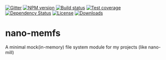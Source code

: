[![Gitter][gitter-image]][gitter-url]
[![NPM version][npm-image]][npm-url]
[![Build status][travis-image]][travis-url]
[![Test coverage][coveralls-image]][coveralls-url]
[![Dependency Status][david-image]][david-url]
[![License][license-image]][license-url]
[![Downloads][downloads-image]][downloads-url]



# nano-memfs
A minimal mock(in-memory) file system module for my projects (like nano-mill)


[bithound-image]: https://www.bithound.io/github/Holixus/nano-memfs/badges/score.svg
[bithound-url]: https://www.bithound.io/github/Holixus/nano-memfs

[gitter-image]: https://badges.gitter.im/Holixus/nano-memfs.svg
[gitter-url]: https://gitter.im/Holixus/nano-memfs

[npm-image]: https://badge.fury.io/js/nano-memfs.svg
[npm-url]: https://badge.fury.io/js/nano-memfs

[github-tag]: http://img.shields.io/github/tag/Holixus/nano-memfs.svg
[github-url]: https://github.com/Holixus/nano-memfs/tags

[travis-image]: https://travis-ci.org/Holixus/nano-memfs.svg?branch=master
[travis-url]: https://travis-ci.org/Holixus/nano-memfs

[coveralls-image]: https://coveralls.io/repos/github/Holixus/nano-memfs/badge.svg?branch=master
[coveralls-url]: https://coveralls.io/github/Holixus/nano-memfs?branch=master

[david-image]: https://david-dm.org/Holixus/nano-memfs.svg
[david-url]: https://david-dm.org/Holixus/nano-memfs

[license-image]: https://img.shields.io/badge/license-MIT-blue.svg
[license-url]: LICENSE

[downloads-image]: http://img.shields.io/npm/dt/nano-memfs.svg
[downloads-url]: https://npmjs.org/package/nano-memfs
